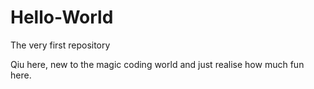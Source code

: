 # Hello-World
The very first repository

Qiu here, new to the magic coding world and just realise how much fun here.
